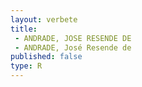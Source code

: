 ```yaml
---
layout: verbete
title:
 - ANDRADE, JOSE RESENDE DE
 - ANDRADE, José Resende de
published: false
type: R
---
```


